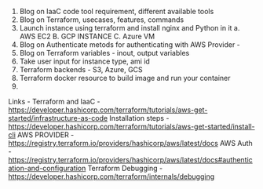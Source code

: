 

1. Blog on IaaC code tool requirement, different available tools
2. Blog on Terraform, usecases, features, commands
3. Launch instance using terraform and install nginx and Python in it 
     a. AWS EC2 
     B. GCP INSTANCE
     C. Azure VM
5. Blog on Authenticate metods for authenticating with AWS Provider -  
6. Blog on Terraform variables - inout, output variables
7. Take user input for instance type, ami id
8. Terraform backends - S3, Azure, GCS
9. Terraform docker resource to build image and run your container
10. 


Links -
Terraform and IaaC - https://developer.hashicorp.com/terraform/tutorials/aws-get-started/infrastructure-as-code
Installation steps - https://developer.hashicorp.com/terraform/tutorials/aws-get-started/install-cli
AWS PROVIDER - https://registry.terraform.io/providers/hashicorp/aws/latest/docs
AWS Auth - https://registry.terraform.io/providers/hashicorp/aws/latest/docs#authentication-and-configuration
Terraform Debugging - https://developer.hashicorp.com/terraform/internals/debugging


